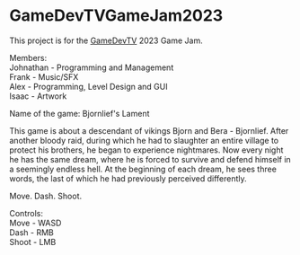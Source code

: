 # GameDevTVGameJam2023
This project is for the [GameDevTV](https://itch.io/jam/gamedevtv-jam-2023) 2023 Game Jam.

Members:
<br/>Johnathan - Programming and Management
<br/>Frank - Music/SFX
<br/>Alex - Programming, Level Design and GUI
<br/>Isaac - Artwork

Name of the game: Bjornlief's Lament

This game is about a descendant of vikings Bjorn and Bera - Bjornlief. After another bloody raid, during which he had to slaughter an entire village to protect his brothers, he began to experience nightmares. Now every night he has the same dream, where he is forced to survive and defend himself in a seemingly endless hell. At the beginning of each dream, he sees three words, the last of which he had previously perceived differently.

Move. Dash. Shoot.

Controls:
<br/>Move - WASD
<br/>Dash - RMB
<br/>Shoot - LMB
